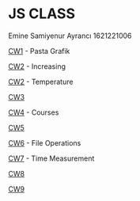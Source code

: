 # JS CLASS

Emine Samiyenur Ayrancı  1621221006

[CW1](https://emineayranci.github.io/FirstRepo/Pasta%20Grafik.png) - Pasta Grafik

[CW2](https://emineayranci.github.io/FirstRepo/increasing) - Increasing

[CW2](https://emineayranci.github.io/FirstRepo/CtoF) - Temperature

[CW3](https://emineayranci.github.io/FirstRepo/CW3.png)

[CW4](https://emineayranci.github.io/FirstRepo/Courses.html) - Courses

[CW5](https://emineayranci.github.io/FirstRepo/work/EloquentJS.html) 

[CW6](https://emineayranci.github.io/FirstRepo/File.html) - File Operations

[CW7](https://emineayranci.github.io/FirstRepo/Clock%2013_15.html) - Time Measurement

[CW8](https://emineayranci.github.io/FirstRepo/CW8/CW8.html) 

[CW9](https://emineayranci.github.io/FirstRepo/GitHub%20Users.html)

